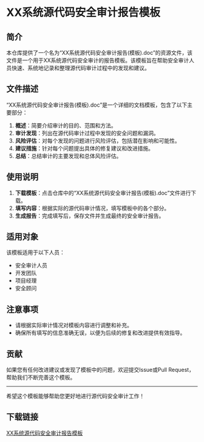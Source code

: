 # XX系统源代码安全审计报告模板

## 简介

本仓库提供了一个名为“XX系统源代码安全审计报告(模板).doc”的资源文件，该文件是一个用于XX系统源代码安全审计的报告模板。该模板旨在帮助安全审计人员快速、系统地记录和整理源代码审计过程中的发现和建议。

## 文件描述

“XX系统源代码安全审计报告(模板).doc”是一个详细的文档模板，包含了以下主要部分：

1. **概述**：简要介绍审计的目的、范围和方法。
2. **审计发现**：列出在源代码审计过程中发现的安全问题和漏洞。
3. **风险评估**：对每个发现的问题进行风险评估，包括潜在影响和可能性。
4. **建议措施**：针对每个问题提出具体的修复建议和改进措施。
5. **总结**：总结审计的主要发现和总体风险评估。

## 使用说明

1. **下载模板**：点击仓库中的“XX系统源代码安全审计报告(模板).doc”文件进行下载。
2. **填写内容**：根据实际的源代码审计情况，填写模板中的各个部分。
3. **生成报告**：完成填写后，保存文件并生成最终的安全审计报告。

## 适用对象

该模板适用于以下人员：

- 安全审计人员
- 开发团队
- 项目经理
- 安全顾问

## 注意事项

- 请根据实际审计情况对模板内容进行调整和补充。
- 确保所有填写的信息准确无误，以便为后续的修复和改进提供有效指导。

## 贡献

如果您有任何改进建议或发现了模板中的问题，欢迎提交Issue或Pull Request，帮助我们不断完善这个模板。

---

希望这个模板能够帮助您更好地进行源代码安全审计工作！

## 下载链接

[XX系统源代码安全审计报告模板](https://pan.quark.cn/s/5785d285439f)